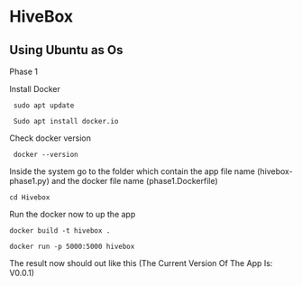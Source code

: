# HiveBox
Using Ubuntu as Os 
----------------------------------------
Phase 1

   Install Docker 

     sudo apt update

     Sudo apt install docker.io

  Check docker version

     docker --version

 Inside the system go to the folder which contain the app file name (hivebox-phase1.py) and the docker file name (phase1.Dockerfile)

    cd Hivebox

 Run the docker now to up the app 

    docker build -t hivebox .

    docker run -p 5000:5000 hivebox
   
The result now should out like this (The Current Version Of The App Is: V0.0.1)



  
